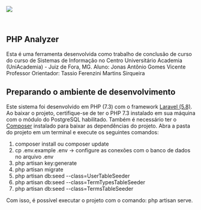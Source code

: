 <p><img src="https://assets.website-files.com/5cf95301995e8c48a8880a69/5cf98c845723333cdb309ab4_logo_cesjf_negativo-positivo_Horizontal_Preto.png"></p>
<br>

## PHP Analyzer

Esta é uma ferramenta desenvolvida como trabalho de conclusão de curso do curso de Sistemas de Informação no Centro Universitário Academia (UniAcademia) - Juiz de Fora, MG.
Aluno: Jonas Antônio Gomes Vicente
Professor Orientador: Tassio Ferenzini Martins Sirqueira

## Preparando o ambiente de desenvolvimento
Este sistema foi desenvolvido em PHP (7.3) com o framework [Laravel (5.8)](https://laravel.com/docs/5.8/releases).
Ao baixar o projeto, certifique-se de ter o PHP 7.3 instalado em sua máquina com o módulo do PostgreSQL habilitado. Também é necessário ter o [Composer](https://getcomposer.org/) instalado para baixar as dependências do projeto.
Abra a pasta do projeto em um terminal e execute os seguintes comandos:

 1.  composer install ou composer update
 2. cp .env.example .env -> configure as conexões com o banco de dados no arquivo .env
 3. php artisan key:generate
 4. php artisan migrate
 5. php artisan db:seed --class=UserTableSeeder
 6. php artisan db:seed --class=TermTypesTableSeeder
 7. php artisan db:seed --class=TermsTableSeeder

Com isso, é possível executar o projeto com o comando: php artisan serve.
